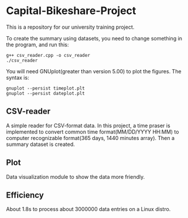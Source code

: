 # Capital-Bikeshare-Project
This is a repository for our university training project.

To create the summary using datasets, you need to change something in the program, and run this:
```
g++ csv_reader.cpp -o csv_reader
./csv_reader
```

You will need GNUplot(greater than version 5.00) to plot the figures. The syntax is:
```
gnuplot --persist timeplot.plt
gnuplot --persist dateplot.plt
```

## CSV-reader
A simple reader for CSV-format data. In this project, a time praser is implemented to convert common time format(MM/DD/YYYY HH:MM) to computer recognizable format(365 days, 1440 minutes array). Then a summary dataset is created.

## Plot
Data visualization module to show the data more friendly.

## Efficiency
About 1.8s to process about 3000000 data entries on a Linux distro.
